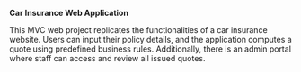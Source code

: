**Car Insurance Web Application**

This MVC web project replicates the functionalities of a car insurance website. Users can input their policy details, and the application computes a quote using predefined business rules. Additionally, there is an admin portal where staff can access and review all issued quotes.

